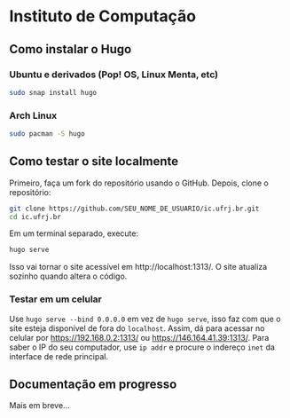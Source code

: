 # Instituto de Computação

## Como instalar o Hugo

### Ubuntu e derivados (Pop! OS, Linux Menta, etc)

```bash
sudo snap install hugo
```

### Arch Linux

```bash
sudo pacman -S hugo
```

## Como testar o site localmente

Primeiro, faça um fork do repositório usando o GitHub. Depois, clone o repositório:

```bash
git clone https://github.com/SEU_NOME_DE_USUARIO/ic.ufrj.br.git
cd ic.ufrj.br
```

Em um terminal separado, execute:

```bash
hugo serve
```

Isso vai tornar o site acessível em http://localhost:1313/. O site atualiza sozinho quando altera o código.

### Testar em um celular

Use `hugo serve --bind 0.0.0.0` em vez de `hugo serve`, isso faz com que o site esteja disponível de fora do `localhost`. Assim, dá para acessar no celular por https://192.168.0.2:1313/ ou https://146.164.41.39:1313/. Para saber o IP do seu computador, use `ip addr` e procure o indereço `inet` da interface de rede principal.

## Documentação em progresso

Mais em breve...

